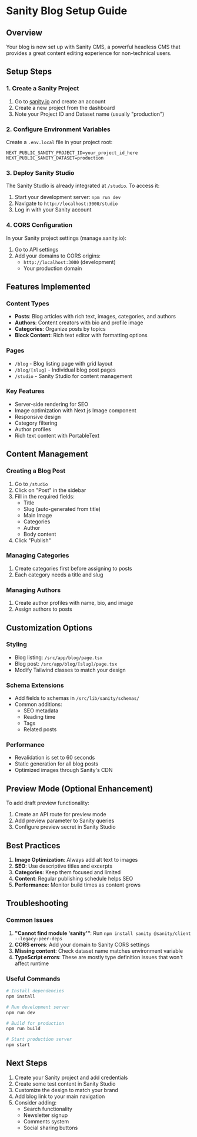 # Sanity Blog Setup Guide

## Overview
Your blog is now set up with Sanity CMS, a powerful headless CMS that provides a great content editing experience for non-technical users.

## Setup Steps

### 1. Create a Sanity Project

1. Go to [sanity.io](https://www.sanity.io/) and create an account
2. Create a new project from the dashboard
3. Note your Project ID and Dataset name (usually "production")

### 2. Configure Environment Variables

Create a `.env.local` file in your project root:

```env
NEXT_PUBLIC_SANITY_PROJECT_ID=your_project_id_here
NEXT_PUBLIC_SANITY_DATASET=production
```

### 3. Deploy Sanity Studio

The Sanity Studio is already integrated at `/studio`. To access it:

1. Start your development server: `npm run dev`
2. Navigate to `http://localhost:3000/studio`
3. Log in with your Sanity account

### 4. CORS Configuration

In your Sanity project settings (manage.sanity.io):
1. Go to API settings
2. Add your domains to CORS origins:
   - `http://localhost:3000` (development)
   - Your production domain

## Features Implemented

### Content Types
- **Posts**: Blog articles with rich text, images, categories, and authors
- **Authors**: Content creators with bio and profile image
- **Categories**: Organize posts by topics
- **Block Content**: Rich text editor with formatting options

### Pages
- `/blog` - Blog listing page with grid layout
- `/blog/[slug]` - Individual blog post pages
- `/studio` - Sanity Studio for content management

### Key Features
- Server-side rendering for SEO
- Image optimization with Next.js Image component
- Responsive design
- Category filtering
- Author profiles
- Rich text content with PortableText

## Content Management

### Creating a Blog Post
1. Go to `/studio`
2. Click on "Post" in the sidebar
3. Fill in the required fields:
   - Title
   - Slug (auto-generated from title)
   - Main Image
   - Categories
   - Author
   - Body content
4. Click "Publish"

### Managing Categories
1. Create categories first before assigning to posts
2. Each category needs a title and slug

### Managing Authors
1. Create author profiles with name, bio, and image
2. Assign authors to posts

## Customization Options

### Styling
- Blog listing: `/src/app/blog/page.tsx`
- Blog post: `/src/app/blog/[slug]/page.tsx`
- Modify Tailwind classes to match your design

### Schema Extensions
- Add fields to schemas in `/src/lib/sanity/schemas/`
- Common additions:
  - SEO metadata
  - Reading time
  - Tags
  - Related posts

### Performance
- Revalidation is set to 60 seconds
- Static generation for all blog posts
- Optimized images through Sanity's CDN

## Preview Mode (Optional Enhancement)

To add draft preview functionality:

1. Create an API route for preview mode
2. Add preview parameter to Sanity queries
3. Configure preview secret in Sanity Studio

## Best Practices

1. **Image Optimization**: Always add alt text to images
2. **SEO**: Use descriptive titles and excerpts
3. **Categories**: Keep them focused and limited
4. **Content**: Regular publishing schedule helps SEO
5. **Performance**: Monitor build times as content grows

## Troubleshooting

### Common Issues

1. **"Cannot find module 'sanity'"**: Run `npm install sanity @sanity/client --legacy-peer-deps`
2. **CORS errors**: Add your domain to Sanity CORS settings
3. **Missing content**: Check dataset name matches environment variable
4. **TypeScript errors**: These are mostly type definition issues that won't affect runtime

### Useful Commands

```bash
# Install dependencies
npm install

# Run development server
npm run dev

# Build for production
npm run build

# Start production server
npm start
```

## Next Steps

1. Create your Sanity project and add credentials
2. Create some test content in Sanity Studio
3. Customize the design to match your brand
4. Add blog link to your main navigation
5. Consider adding:
   - Search functionality
   - Newsletter signup
   - Comments system
   - Social sharing buttons
